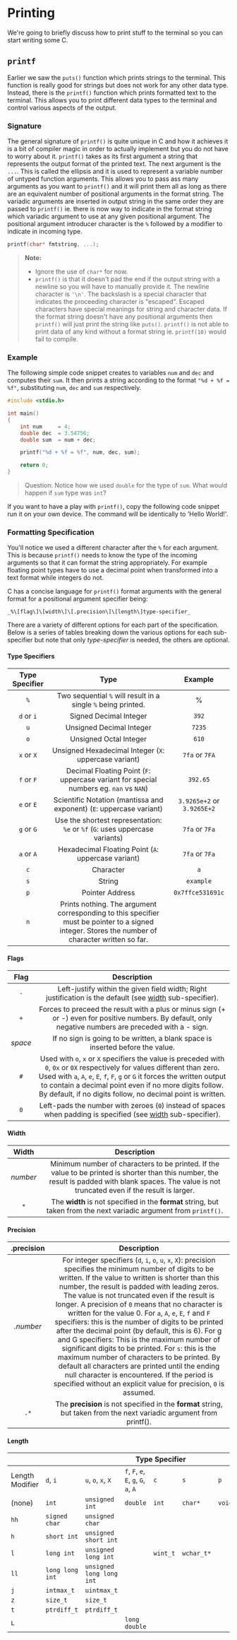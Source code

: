 # Printing

We're going to briefly discuss how to print stuff to the terminal so you can start writing some C.

## `printf`

Earlier we saw the `puts()` function which prints strings to the terminal. This function is really good for strings but does not work for any other data type. Instead, there is the `printf()` function which prints formatted text to the terminal. This allows you to print different data types to the terminal and control various aspects of the output.

### Signature

The general signature of `printf()` is quite unique in C and how it achieves it is a bit of compiler magic in order to actually implement but you do not have to worry about it. `printf()` takes as its first argument a string that represents the output format of the printed text. The next argument is the `...`. This is called the ellipsis and it is used to represent a variable number of untyped function arguments. This allows you to pass ass many arguments as you want to `printf()` and it will print them all as long as there are an equivalent number of positional arguments in the format string. The variadic arguments are inserted in output string in the same order they are passed to `printf()` ie. there is now way to indicate in the format string which variadic argument to use at any given positional argument. The positional argument introducer character is the `%` followed by a modifier to indicate in incoming type.

```c
printf(char* fmtstring, ...);
```

> **Note:**
>
> - Ignore the use of `char*` for now.
> - `printf()` is that it doesn't pad the end if the output string with a newline so you will have to manually provide it. The newline character is `'\n'`. The backslash is a special character that indicates the proceeding character is "escaped". Escaped characters have special meanings for string and character data.
> If the format string doesn't have any positional arguments then `printf()` will just print the string like `puts()`.
> `printf()` is not able to print data of any kind without a format string ie. `printf(10)` would fail to compile.

### Example

The following simple code snippet creates to variables `num` and `dec` and computes their `sum`. It then prints a string according to the format `"%d + %f = %f"`, substituting `num`, `dec` and `sum` respectively.

```c
#include <stdio.h>

int main()
{
    int num     = 4;
    double dec  = 3.54756;
    double sum  = num + dec;

    printf("%d + %f = %f", num, dec, sum);

    return 0;
}
```

> Question: Notice how we used `double` for the type of `sum`. What would happen if `sum` type was `int`?

If you want to have a play with `printf()`, copy the following code snippet run it on your own device. The command will be identically to 'Hello World!'.

### Formatting Specification

You'll notice we used a different character after the `%` for each argument. This is because `printf()` needs to know the type of the incoming arguments so that it can format the string appropriately. For example floating point types have to use a decimal point when transformed into a text format while integers do not.

C has a concise language for `printf()` format arguments with the general format for a positional argument specifier being:

`_%\[flag\]\[width\]\[.precision\]\[length\]type-specifier_`

There are a variety of different options for each part of the specification. Below is a series of tables breaking down the various options for each sub-specifier but note that only _type-specifier_ is needed, the others are optional.

#### Type Specifiers

| Type Specifier |                                                                       Type                                                                       |           Example          |
|:--------------:|:------------------------------------------------------------------------------------------------------------------------------------------------:|:--------------------------:|
|       `%`      |                                           Two sequential `%` will result in a single `%` being printed.                                          |              %             |
|   `d` or `i`   |                                                              Signed Decimal Integer                                                              |            `392`           |
|       `u`      |                                                             Unsigned Decimal Integer                                                             |           `7235`           |
|       `o`      |                                                              Unsigned Octal Integer                                                              |            `610`           |
|   `x` or `X`   |                                               Unsigned Hexadecimal Integer (`X`: uppercase variant)                                              |       `7fa` or `7FA`       |
|   `f` or `F`   |                              Decimal Floating Point (`F`: uppercase variant for special numbers eg. `nan` vs `NAN`)                              |          `392.65`          |
|   `e` or `E`   |                                       Scientific Notation (mantissa and exponent) (`E`: uppercase variant)                                       | `3.9265e+2` or `3.9265E+2` |
|   `g` or `G`   |                                   Use the shortest representation: `%e` or `%f` (`G`: uses uppercase variants)                                   |       `7fa` or `7Fa`       |
|   `a` or `A`   |                                                Hexadecimal Floating Point (`A`: uppercase variant)                                               |       `7fa` or `7Fa`       |
|       `c`      |                                                                     Character                                                                    |             `a`            |
|       `s`      |                                                                      String                                                                      |          `example`         |
|       `p`      |                                                                  Pointer Address                                                                 |      `0x7ffce531691c`      |
|       `n`      | Prints nothing. The argument corresponding to this specifier must be pointer to a signed integer. Stores the number of character written so far. |                            |                          |

#### Flags

|   Flag  |                                                                                                                                                               Description                                                                                                                                                              |
|:-------:|:--------------------------------------------------------------------------------------------------------------------------------------------------------------------------------------------------------------------------------------------------------------------------------------------------------------------------------------:|
|   `-`   |                                                                                                           Left-justify within the given field width; Right justification is the default (see [width](#width) sub-specifier).                                                                                                           |
|   `+`   |                                                                                        Forces to preceed the result with a plus or minus sign (+ or -) even for positive numbers. By default, only negative numbers are preceded with a - sign.                                                                                        |
| _space_ |                                                                                                                             If no sign is going to be written, a blank space is inserted before the value.                                                                                                                             |
|   `#`   | Used with `o`, `x` or `X` specifiers the value is preceded with `0`, `0x` or `0X` respectively for values different than zero. Used with `a`, `A`, `e`, `E`, `f`, `F`, `g` or `G` it forces the written output to contain a decimal point even if no more digits follow. By default, if no digits follow, no decimal point is written. |
|   `0`   |                                                                                                         Left-pads the number with zeroes (`0`) instead of spaces when padding is specified (see [width](#width) sub-specifier).                                                                                                        |

#### Width

|   Width  |                                                                                              Description                                                                                             |
|:--------:|:----------------------------------------------------------------------------------------------------------------------------------------------------------------------------------------------------:|
| _number_ | Minimum number of characters to be printed. If the value to be printed is shorter than this number, the result is padded with blank spaces. The value is not truncated even if the result is larger. |
|    `*`   |                                          The **width** is not specified in the **format** string, but taken from the next variadic argument from `printf()`.                                         |

#### Precision

| .precision |                                                                                                                                                                                                                                                                                                                                                                                                             Description                                                                                                                                                                                                                                                                                                                                                                                                             |
|:----------:|:-----------------------------------------------------------------------------------------------------------------------------------------------------------------------------------------------------------------------------------------------------------------------------------------------------------------------------------------------------------------------------------------------------------------------------------------------------------------------------------------------------------------------------------------------------------------------------------------------------------------------------------------------------------------------------------------------------------------------------------------------------------------------------------------------------------------------------------:|
|  _.number_ | For integer specifiers (`d`, `i`, `o`, `u`, `x`, `X`): precision specifies the minimum number of digits to be written. If the value to written is shorter than this number, the result is padded with leading zeros. The value is not truncated even if the result is longer. A precision of `0` means that no character is written for the value 0. For `a`, `A`, `e`, `E`, `f` and `F` specifiers: this is the number of digits to be printed after the decimal point (by default, this is 6). For g and G specifiers: This is the maximum number of significant digits to be printed. For `s`: this is the maximum number of characters to be printed. By default all characters are printed until the ending null character is encountered. If the period is specified without an explicit value for precision, `0` is assumed. |
|    `.*`    |                                                                                                                                                                                                                                                                                                                                                        The **precision** is not specified in the **format** string, but taken from the next variadic argument from printf().                                                                                                                                                                                                                                                                                                                                                        |

#### Length

<table>
<thead>
  <tr>
    <th></th>
    <th colspan="7">Type Specifier</th>
  </tr>
</thead>
<tbody>
  <tr>
    <td>Length Modifier</td>
    <td><code>d</code>, <code>i</code></td>
    <td><code>u</code>, <code>o</code>, <code>x</code>, <code>X</code></td>
    <td><code>f</code>, <code>F</code>, <code>e</code>, <code>E</code>, <code>g</code>, <code>G</code>, <code>a</code>, <code>A</code></td>
    <td><code>c</code></td>
    <td><code>s</code></td>
    <td><code>p</code></td>
    <td><code>n</code></td>
  </tr>
  <tr>
    <td>(none)</td>
    <td><code>int</code></td>
    <td><code>unsigned int</code></td>
    <td><code>double</code></td>
    <td><code>int</code></td>
    <td><code>char*</code></td>
    <td><code>void*</code></td>
    <td><code>int*</code></td>
  </tr>
  <tr>
    <td><code>hh</code></td>
    <td><code>signed char</code></td>
    <td><code>unsigned char</code></td>
    <td></td>
    <td></td>
    <td></td>
    <td></td>
    <td><code>signed char*</code></td>
  </tr>
  <tr>
    <td><code>h</code></td>
    <td><code>short int</code></td>
    <td><code>unsigned short int</code></td>
    <td></td>
    <td></td>
    <td></td>
    <td></td>
    <td><code>short int*</code></td>
  </tr>
  <tr>
    <td><code>l</code></td>
    <td><code>long int</code></td>
    <td><code>unsigned long int</code></td>
    <td></td>
    <td><code>wint_t</code></td>
    <td><code>wchar_t*</code></td>
    <td></td>
    <td><code>long int*</code></td>
  </tr>
  <tr>
    <td><code>ll</code></td>
    <td><code>long long int</code></td>
    <td><code>unsigned long long int</code></td>
    <td></td>
    <td></td>
    <td></td>
    <td></td>
    <td><code>long long int*</code></td>
  </tr>
  <tr>
    <td><code>j</code></td>
    <td><code>intmax_t</code></td>
    <td><code>uintmax_t</code></td>
    <td></td>
    <td></td>
    <td></td>
    <td></td>
    <td><code>intmax_t</code></td>
  </tr>
  <tr>
    <td><code>z</code></td>
    <td><code>size_t</code></td>
    <td><code>size_t</code></td>
    <td></td>
    <td></td>
    <td></td>
    <td></td>
    <td><code>size_t</code></td>
  </tr>
  <tr>
    <td><code>t</code></td>
    <td><code>ptrdiff_t</code></td>
    <td><code>ptrdiff_t</code></td>
    <td></td>
    <td></td>
    <td></td>
    <td></td>
    <td><code>ptrdiff_t</code></td>
  </tr>
  <tr>
    <td><code>L</code></td>
    <td></td>
    <td></td>
    <td><code>long double</code></td>
    <td></td>
    <td></td>
    <td></td>
    <td></td>
  </tr>
</tbody>
</table>
